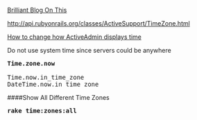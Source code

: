 [Brilliant Blog On This](http://danilenko.org/2012/7/6/rails_timezones/)

http://api.rubyonrails.org/classes/ActiveSupport/TimeZone.html

[How to change how ActiveAdmin displays time](http://stackoverflow.com/questions/17845646/how-to-change-how-activeadmin-displays-time-every-time)

Do not use system time since servers could be anywhere

<pre>
<b>Time.zone.now</b>

Time.now.in_time_zone
DateTime.now.in_time_zone
</pre>

####Show All Different Time Zones
<pre>
<b>rake time:zones:all</b>
</pre>
